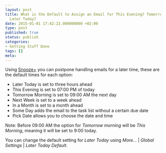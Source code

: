 ```yaml
---
layout: post
title: What is the Default to Assign an Email for This Evening? Tomorrow Morning?
  Later Today?
date: 2015-01-01 17:42:22.000000000 +02:00
type: post
published: true
status: publish
categories:
- Getting Stuff Done
tags: []
meta:
---
```


Using [Snooze+](/mark-as-later/) you can postpone handling emails for a later time, these are the default times for each option:

* Later Today is set to three hours ahead
* This Evening is set to 07:00 PM of today
* Tomorrow Morning is set to 09:00 AM the next day
* Next Week is set to a week ahead
* In a Month is set to a month ahead
* Some Day adds the email to the task list without a certain due date
* Pick Date allows you to choose the date and time

Note: Before 09:00 AM the option for *Tomorrow morning* will be *This Morning*, meaning it will be set to 9:00 today.

You can change the default setting for *Later Today* using *More...* \| *Global Settings* \| *Later Today Default*.